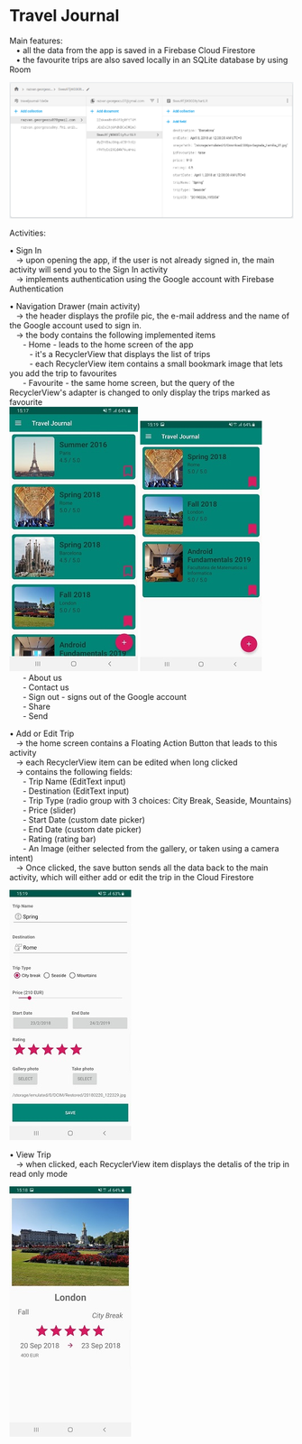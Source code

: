 # Travel Journal

Main features:  
&nbsp;&nbsp;&nbsp;• all the data from the app is saved in a Firebase Cloud Firestore  
&nbsp;&nbsp;&nbsp;• the favourite trips are also saved locally in an SQLite database by using Room  

![Cloud Firestore](https://raw.githubusercontent.com/gerazvan/travel-journal/master/screenshots/cloud_firestore.png)  

Activities:  
  
 • Sign In  
 &nbsp;&nbsp;&nbsp;-> upon opening the app, if the user is not already signed in, the main activity will send you to the Sign In activity  
 &nbsp;&nbsp;&nbsp;-> implements authentication using the Google account with Firebase Authentication  
    
• Navigation Drawer (main activity)  
&nbsp;&nbsp;&nbsp;-> the header displays the profile pic, the e-mail address and the name of the Google account used to sign in.  
&nbsp;&nbsp;&nbsp;-> the body contains the following implemented items  
&nbsp;&nbsp;&nbsp;&nbsp;&nbsp;&nbsp;- Home - leads to the home screen of the app  
&nbsp;&nbsp;&nbsp;&nbsp;&nbsp;&nbsp;&nbsp;&nbsp;&nbsp;- it's a RecyclerView that displays the list of trips  
&nbsp;&nbsp;&nbsp;&nbsp;&nbsp;&nbsp;&nbsp;&nbsp;&nbsp;- each RecyclerView item contains a small bookmark image that lets you add the trip to favourites  
&nbsp;&nbsp;&nbsp;&nbsp;&nbsp;&nbsp;- Favourite - the same home screen, but the query of the RecyclerView's adapter is changed to only display the trips marked as favourite  
![main screen](https://raw.githubusercontent.com/gerazvan/travel-journal/master/screenshots/main_screen.jpg)    ![favourites_screen](https://raw.githubusercontent.com/gerazvan/travel-journal/master/screenshots/favourites_only.jpg)  
&nbsp;&nbsp;&nbsp;&nbsp;&nbsp;&nbsp;- About us  
&nbsp;&nbsp;&nbsp;&nbsp;&nbsp;&nbsp;- Contact us  
&nbsp;&nbsp;&nbsp;&nbsp;&nbsp;&nbsp;- Sign out - signs out of the Google account  
&nbsp;&nbsp;&nbsp;&nbsp;&nbsp;&nbsp;- Share  
&nbsp;&nbsp;&nbsp;&nbsp;&nbsp;&nbsp;- Send  
      
• Add or Edit Trip  
&nbsp;&nbsp;&nbsp;-> the home screen contains a Floating Action Button that leads to this activity  
&nbsp;&nbsp;&nbsp;-> each RecyclerView item can be edited when long clicked  
&nbsp;&nbsp;&nbsp;-> contains the following fields:  
&nbsp;&nbsp;&nbsp;&nbsp;&nbsp;&nbsp;- Trip Name (EditText input)  
&nbsp;&nbsp;&nbsp;&nbsp;&nbsp;&nbsp;- Destination (EditText input)  
&nbsp;&nbsp;&nbsp;&nbsp;&nbsp;&nbsp;- Trip Type (radio group with 3 choices: City Break, Seaside, Mountains)  
&nbsp;&nbsp;&nbsp;&nbsp;&nbsp;&nbsp;- Price (slider)  
&nbsp;&nbsp;&nbsp;&nbsp;&nbsp;&nbsp;- Start Date (custom date picker)  
&nbsp;&nbsp;&nbsp;&nbsp;&nbsp;&nbsp;- End Date (custom date picker)  
&nbsp;&nbsp;&nbsp;&nbsp;&nbsp;&nbsp;- Rating (rating bar)  
&nbsp;&nbsp;&nbsp;&nbsp;&nbsp;&nbsp;- An Image (either selected from the gallery, or taken using a camera intent)  
&nbsp;&nbsp;&nbsp;-> Once clicked, the save button sends all the data back to the main activity, which will either add or edit the trip in the Cloud Firestore  

![add_or edit screen](https://raw.githubusercontent.com/gerazvan/travel-journal/master/screenshots/add_or_edit_trip.jpg)  
   
 • View Trip  
&nbsp;&nbsp;&nbsp;-> when clicked, each RecyclerView item displays the detalis of the trip in read only mode  

![view trip screen](https://raw.githubusercontent.com/gerazvan/travel-journal/master/screenshots/read_only_view.jpg)  
  
    
